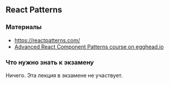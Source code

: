 ## React Patterns

### Материалы

* https://reactpatterns.com/
* [Advanced React Component Patterns course on egghead.io](https://egghead.io/courses/advanced-react-component-patterns)

### Что нужно знать к экзамену
Ничего. Эта лекция в экзамене не участвует.